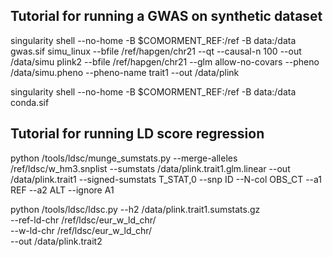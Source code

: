 ## Tutorial for running a GWAS on synthetic dataset

singularity shell --no-home -B $COMORMENT_REF:/ref -B data:/data gwas.sif
simu_linux --bfile /ref/hapgen/chr21 --qt --causal-n 100 --out /data/simu
plink2 --bfile /ref/hapgen/chr21 --glm allow-no-covars --pheno /data/simu.pheno --pheno-name trait1 --out /data/plink

singularity shell --no-home -B $COMORMENT_REF:/ref -B data:/data conda.sif

## Tutorial for running LD score regression

python /tools/ldsc/munge_sumstats.py --merge-alleles /ref/ldsc/w_hm3.snplist --sumstats /data/plink.trait1.glm.linear --out /data/plink.trait1 --signed-sumstats T_STAT,0 --snp ID --N-col OBS_CT --a1 REF --a2 ALT --ignore A1

python /tools/ldsc/ldsc.py --h2 /data/plink.trait1.sumstats.gz \
--ref-ld-chr /ref/ldsc/eur_w_ld_chr/ \
--w-ld-chr /ref/ldsc/eur_w_ld_chr/ \
--out /data/plink.trait2
